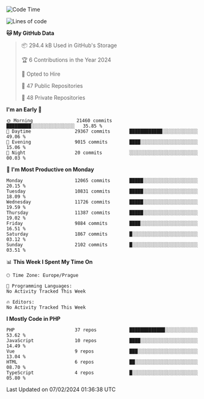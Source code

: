 <!--START_SECTION:waka-->
![Code Time](http://img.shields.io/badge/Code%20Time-1%2C583%20hrs%2058%20mins-blue)

![Lines of code](https://img.shields.io/badge/From%20Hello%20World%20I%27ve%20Written-18.9%20million%20lines%20of%20code-blue)

**🐱 My GitHub Data** 

> 📦 294.4 kB Used in GitHub's Storage 
 > 
> 🏆 6 Contributions in the Year 2024
 > 
> 💼 Opted to Hire
 > 
> 📜 47 Public Repositories 
 > 
> 🔑 48 Private Repositories 
 > 
**I'm an Early 🐤** 

```text
🌞 Morning                21460 commits       █████████░░░░░░░░░░░░░░░░   35.85 % 
🌆 Daytime                29367 commits       ████████████░░░░░░░░░░░░░   49.06 % 
🌃 Evening                9015 commits        ████░░░░░░░░░░░░░░░░░░░░░   15.06 % 
🌙 Night                  20 commits          ░░░░░░░░░░░░░░░░░░░░░░░░░   00.03 % 
```
📅 **I'm Most Productive on Monday** 

```text
Monday                   12065 commits       █████░░░░░░░░░░░░░░░░░░░░   20.15 % 
Tuesday                  10831 commits       █████░░░░░░░░░░░░░░░░░░░░   18.09 % 
Wednesday                11726 commits       █████░░░░░░░░░░░░░░░░░░░░   19.59 % 
Thursday                 11387 commits       █████░░░░░░░░░░░░░░░░░░░░   19.02 % 
Friday                   9884 commits        ████░░░░░░░░░░░░░░░░░░░░░   16.51 % 
Saturday                 1867 commits        █░░░░░░░░░░░░░░░░░░░░░░░░   03.12 % 
Sunday                   2102 commits        █░░░░░░░░░░░░░░░░░░░░░░░░   03.51 % 
```


📊 **This Week I Spent My Time On** 

```text
🕑︎ Time Zone: Europe/Prague

💬 Programming Languages: 
No Activity Tracked This Week

🔥 Editors: 
No Activity Tracked This Week
```

**I Mostly Code in PHP** 

```text
PHP                      37 repos            █████████████░░░░░░░░░░░░   53.62 % 
JavaScript               10 repos            ████░░░░░░░░░░░░░░░░░░░░░   14.49 % 
Vue                      9 repos             ███░░░░░░░░░░░░░░░░░░░░░░   13.04 % 
HTML                     6 repos             ██░░░░░░░░░░░░░░░░░░░░░░░   08.70 % 
TypeScript               4 repos             █░░░░░░░░░░░░░░░░░░░░░░░░   05.80 % 
```




 Last Updated on 07/02/2024 01:36:38 UTC
<!--END_SECTION:waka-->
<!--
**AlexKratky/AlexKratky** is a ✨ _special_ ✨ repository because its `README.md` (this file) appears on your GitHub profile.

Here are some ideas to get you started:

- 🔭 I’m currently working on ...
- 🌱 I’m currently learning ...
- 👯 I’m looking to collaborate on ...
- 🤔 I’m looking for help with ...
- 💬 Ask me about ...
- 📫 How to reach me: ...
- 😄 Pronouns: ...
- ⚡ Fun fact: ...
-->

